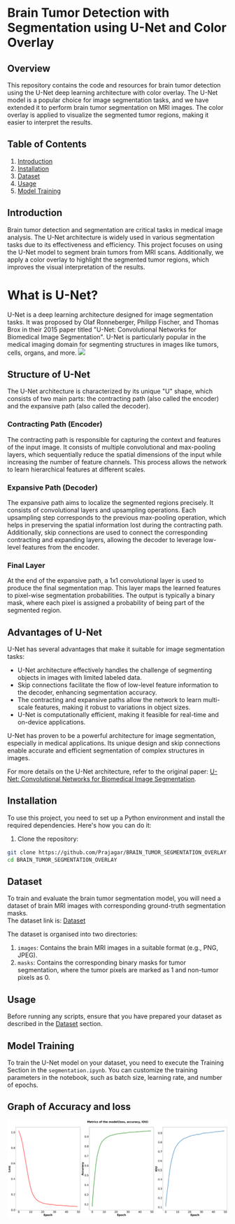 # Brain Tumor Detection with Segmentation using U-Net and Color Overlay

## Overview

This repository contains the code and resources for brain tumor detection using the U-Net deep learning architecture with color overlay. The U-Net model is a popular choice for image segmentation tasks, and we have extended it to perform brain tumor segmentation on MRI images. The color overlay is applied to visualize the segmented tumor regions, making it easier to interpret the results.

## Table of Contents

1. [Introduction](#introduction)
2. [Installation](#installation)
3. [Dataset](#dataset)
4. [Usage](#usage)
5. [Model Training](#model-training)

## Introduction

Brain tumor detection and segmentation are critical tasks in medical image analysis. The U-Net architecture is widely used in various segmentation tasks due to its effectiveness and efficiency. This project focuses on using the U-Net model to segment brain tumors from MRI scans. Additionally, we apply a color overlay to highlight the segmented tumor regions, which improves the visual interpretation of the results.

# What is U-Net?

U-Net is a deep learning architecture designed for image segmentation tasks. It was proposed by Olaf Ronneberger, Philipp Fischer, and Thomas Brox in their 2015 paper titled "U-Net: Convolutional Networks for Biomedical Image Segmentation". U-Net is particularly popular in the medical imaging domain for segmenting structures in images like tumors, cells, organs, and more.
<img src="https://miro.medium.com/v2/resize:fit:828/format:webp/1*f7YOaE4TWubwaFF7Z1fzNw.png"> </img>

## Structure of U-Net

The U-Net architecture is characterized by its unique "U" shape, which consists of two main parts: the contracting path (also called the encoder) and the expansive path (also called the decoder).

### Contracting Path (Encoder)

The contracting path is responsible for capturing the context and features of the input image. It consists of multiple convolutional and max-pooling layers, which sequentially reduce the spatial dimensions of the input while increasing the number of feature channels. This process allows the network to learn hierarchical features at different scales.

### Expansive Path (Decoder)

The expansive path aims to localize the segmented regions precisely. It consists of convolutional layers and upsampling operations. Each upsampling step corresponds to the previous max-pooling operation, which helps in preserving the spatial information lost during the contracting path. Additionally, skip connections are used to connect the corresponding contracting and expanding layers, allowing the decoder to leverage low-level features from the encoder.

### Final Layer

At the end of the expansive path, a 1x1 convolutional layer is used to produce the final segmentation map. This layer maps the learned features to pixel-wise segmentation probabilities. The output is typically a binary mask, where each pixel is assigned a probability of being part of the segmented region.

## Advantages of U-Net

U-Net has several advantages that make it suitable for image segmentation tasks:

- U-Net architecture effectively handles the challenge of segmenting objects in images with limited labeled data.
- Skip connections facilitate the flow of low-level feature information to the decoder, enhancing segmentation accuracy.
- The contracting and expansive paths allow the network to learn multi-scale features, making it robust to variations in object sizes.
- U-Net is computationally efficient, making it feasible for real-time and on-device applications.


U-Net has proven to be a powerful architecture for image segmentation, especially in medical applications. Its unique design and skip connections enable accurate and efficient segmentation of complex structures in images.

For more details on the U-Net architecture, refer to the original paper: [U-Net: Convolutional Networks for Biomedical Image Segmentation](https://arxiv.org/abs/1505.04597).

## Installation

To use this project, you need to set up a Python environment and install the required dependencies. Here's how you can do it:

1. Clone the repository:

```bash
git clone https://github.com/Prajagar/BRAIN_TUMOR_SEGMENTATION_OVERLAY.git
cd BRAIN_TUMOR_SEGMENTATION_OVERLAY
```
## Dataset

To train and evaluate the brain tumor segmentation model, you will need a dataset of brain MRI images with corresponding ground-truth segmentation masks.<br>
The dataset link is: <a href="https://www.kaggle.com/datasets/nikhilroxtomar/brain-tumor-segmentation">Dataset</a>

The dataset is organised into two directories:

1. `images`: Contains the brain MRI images in a suitable format (e.g., PNG, JPEG).
2. `masks`: Contains the corresponding binary masks for tumor segmentation, where the tumor pixels are marked as 1 and non-tumor pixels as 0.


## Usage

Before running any scripts, ensure that you have prepared your dataset as described in the [Dataset](#dataset) section.

## Model Training

To train the U-Net model on your dataset, you need to execute the Training Section in the `segmentation.ipynb`. You can customize the training parameters in the notebook, such as batch size, learning rate, and number of epochs.

## Graph of Accuracy and loss

<img src="./output.png"></img>


